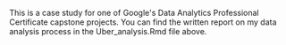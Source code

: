 This is a case study for one of Google's Data Analytics Professional Certificate capstone projects.
You can find the written report on my data analysis process in the Uber_analysis.Rmd file above.
